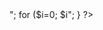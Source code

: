<!DOCTYPE html>
<html lang="en">
<head>
    <meta charset="UTF-8">
    <meta name="viewport" content="width=device-width, initial-scale=1.0">
    <title>Document</title>
</head>
<body>
    <?php
    $myname = "นัทธมน";
    $name = array("ชยางกูร","ไชยวัฒน์","วโรดม","อภิวิชญ์(4)","ชานนท์","นพดล","ชินกฤช","พงศ์พรณ์","พรเทพ","วรชัย","สรวิชญ์","ไชยวัฒน์(12)","วงศ์วริศ","คณิศร","ธนวัฒน์","แทนไท","ปรัญชัย","พัทธดนย์","สัณหณัฐ","จิรภัทร","จิรานุวัฒน์","สิปปกร","อชิรวัตติ์","ปณิทัศน์","กันตพัฒน์","ชุติเดช","วชิรวิชญ์","พุฒิเกียรติ","ศุภโชค","สุภาวิตา","พิมพ์ชนก","วรนัน","อภิชญา","สิรินดา","ปภาดา","ณัฐชา","ธัญชนก","กัญญวรา","นภัสสร");
    echo "$myname<br>";
    for ($i=0; $i<count($name); $i++)
    {
        echo "$name[$i]<br>"; 
    }
    ?>
</body>
</html>
